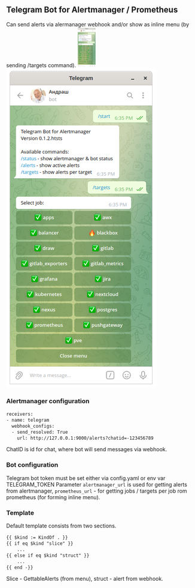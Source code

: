 ## Telegram Bot for Alertmanager / Prometheus
Can send alerts via alermanager webhook and/or show as inline menu (by sending /targets command).
<img src="https://raw.githubusercontent.com/ps78674/alertmanager_bot/master/img/menu.png" width="50"/>
![](/img/menu.png)

### Alertmanager configuration
```
receivers:
- name: telegram
  webhook_configs:
  - send_resolved: True
    url: http://127.0.0.1:9000/alerts?chatid=-123456789
```
ChatID is id for chat, where bot will send messages via webhook.

### Bot configuration
Telegram bot token must be set either via config.yaml or env var TELEGRAM_TOKEN
Parameter `alertmanager_url` is used for getting alerts from alertmanager, `prometheus_url` - for getting jobs / targets per job rom prometheus (for forming inline menu).

### Template
Default template consists from two sections.
```
{{ $kind := KindOf . }}
{{ if eq $kind "slice" }}
    ...
{{ else if eq $kind "struct" }}
    ...
{{ end -}}
```
Slice - GettableAlerts (from menu), struct - alert from webhook.
